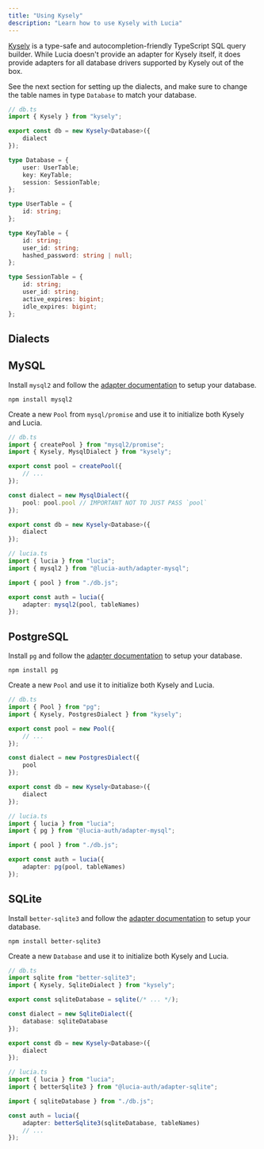 ```yaml
---
title: "Using Kysely"
description: "Learn how to use Kysely with Lucia"
---
```


[Kysely](https://github.com/kysely-org/kysely) is a type-safe and autocompletion-friendly TypeScript SQL query builder. While Lucia doesn't provide an adapter for Kysely itself, it does provide adapters for all database drivers supported by Kysely out of the box.

See the next section for setting up the dialects, and make sure to change the table names in type `Database` to match your database.

```ts
// db.ts
import { Kysely } from "kysely";

export const db = new Kysely<Database>({
	dialect
});

type Database = {
	user: UserTable;
	key: KeyTable;
	session: SessionTable;
};

type UserTable = {
	id: string;
};

type KeyTable = {
	id: string;
	user_id: string;
	hashed_password: string | null;
};

type SessionTable = {
	id: string;
	user_id: string;
	active_expires: bigint;
	idle_expires: bigint;
};
```

## Dialects

## MySQL

Install `mysql2` and follow the [adapter documentation](/database-adapters/mysql2) to setup your database.

```
npm install mysql2
```

Create a new `Pool` from `mysql/promise` and use it to initialize both Kysely and Lucia.

```ts
// db.ts
import { createPool } from "mysql2/promise";
import { Kysely, MysqlDialect } from "kysely";

export const pool = createPool({
	// ...
});

const dialect = new MysqlDialect({
	pool: pool.pool // IMPORTANT NOT TO JUST PASS `pool`
});

export const db = new Kysely<Database>({
	dialect
});
```

```ts
// lucia.ts
import { lucia } from "lucia";
import { mysql2 } from "@lucia-auth/adapter-mysql";

import { pool } from "./db.js";

export const auth = lucia({
	adapter: mysql2(pool, tableNames)
});
```

## PostgreSQL

Install `pg` and follow the [adapter documentation](/database-adapters/pg) to setup your database.

```
npm install pg
```

Create a new `Pool` and use it to initialize both Kysely and Lucia.

```ts
// db.ts
import { Pool } from "pg";
import { Kysely, PostgresDialect } from "kysely";

export const pool = new Pool({
	// ...
});

const dialect = new PostgresDialect({
	pool
});

export const db = new Kysely<Database>({
	dialect
});
```

```ts
// lucia.ts
import { lucia } from "lucia";
import { pg } from "@lucia-auth/adapter-mysql";

import { pool } from "./db.js";

export const auth = lucia({
	adapter: pg(pool, tableNames)
});
```

## SQLite

Install `better-sqlite3` and follow the [adapter documentation](/database-adapters/better-sqlite3) to setup your database.

```
npm install better-sqlite3
```

Create a new `Database` and use it to initialize both Kysely and Lucia.

```ts
// db.ts
import sqlite from "better-sqlite3";
import { Kysely, SqliteDialect } from "kysely";

export const sqliteDatabase = sqlite(/* ... */);

const dialect = new SqliteDialect({
	database: sqliteDatabase
});

export const db = new Kysely<Database>({
	dialect
});
```

```ts
// lucia.ts
import { lucia } from "lucia";
import { betterSqlite3 } from "@lucia-auth/adapter-sqlite";

import { sqliteDatabase } from "./db.js";

const auth = lucia({
	adapter: betterSqlite3(sqliteDatabase, tableNames)
	// ...
});
```
